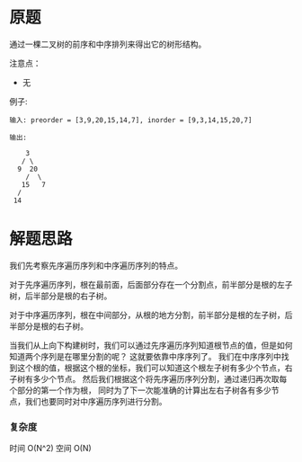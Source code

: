 # 原题
通过一棵二叉树的前序和中序排列来得出它的树形结构。

注意点：

  - 无

例子:

```
输入: preorder = [3,9,20,15,14,7], inorder = [9,3,14,15,20,7]

输出:

    3
   / \
  9  20
    /  \
   15   7
  /
 14
```
 
# 解题思路
我们先考察先序遍历序列和中序遍历序列的特点。

对于先序遍历序列，根在最前面，后面部分存在一个分割点，前半部分是根的左子树，后半部分是根的右子树。

对于中序遍历序列，根在中间部分，从根的地方分割，前半部分是根的左子树，后半部分是根的右子树。

当我们从上向下构建树时，我们可以通过先序遍历序列知道根节点的值，但是如何知道两个序列是在哪里分割的呢？
这就要依靠中序序列了。
我们在中序序列中找到这个根的值，根据这个根的坐标，我们可以知道这个根左子树有多少个节点，右子树有多少个节点。
然后我们根据这个将先序遍历序列分割，通过递归再次取每个部分的第一个作为根，
同时为了下一次能准确的计算出左右子树各有多少节点，我们也要同时对中序遍历序列进行分割。

### 复杂度
时间 O(N^2) 空间 O(N)
